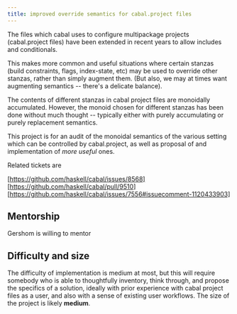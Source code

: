 ```yaml
---
title: improved override semantics for cabal.project files
---
```


The files which cabal uses to configure multipackage projects (cabal.project files) have been extended in recent years to allow includes and conditionals.

This makes more common and useful situations where certain stanzas (build constraints, flags, index-state, etc) may be used to override other stanzas, rather than simply augment them. (But also, we may at times want augmenting semantics -- there's a delicate balance).

The contents of different stanzas in cabal project files are monoidally accumulated. However, the monoid chosen for different stanzas has been done without much thought -- typically either with purely accumulating or purely replacement semantics.

This project is for an audit of the monoidal semantics of the various setting which can be controlled by cabal.project, as well as proposal of and implementation of _more useful_ ones.

Related tickets are 

[https://github.com/haskell/cabal/issues/8568]
[https://github.com/haskell/cabal/pull/9510]
[https://github.com/haskell/cabal/issues/7556#issuecomment-1120433903]

## Mentorship

Gershom is willing to mentor

## Difficulty and size

The difficulty of implementation is medium at most, but this will require somebody who is able to thoughtfully inventory, think through, and propose the specifics of a solution, ideally with prior experience with cabal project files as a user, and also with a sense of existing user workflows. The size of the project is likely **medium**.
